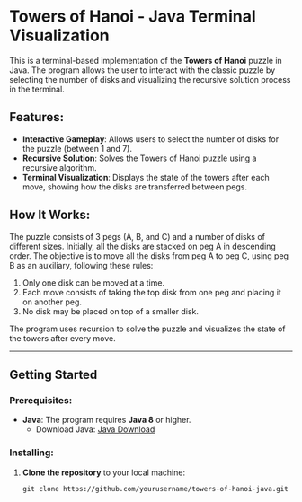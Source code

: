 # Towers of Hanoi - Java Terminal Visualization

This is a terminal-based implementation of the **Towers of Hanoi** puzzle in Java. The program allows the user to interact with the classic puzzle by selecting the number of disks and visualizing the recursive solution process in the terminal.

## Features:
- **Interactive Gameplay**: Allows users to select the number of disks for the puzzle (between 1 and 7).
- **Recursive Solution**: Solves the Towers of Hanoi puzzle using a recursive algorithm.
- **Terminal Visualization**: Displays the state of the towers after each move, showing how the disks are transferred between pegs.

## How It Works:

The puzzle consists of 3 pegs (A, B, and C) and a number of disks of different sizes. Initially, all the disks are stacked on peg A in descending order. The objective is to move all the disks from peg A to peg C, using peg B as an auxiliary, following these rules:
1. Only one disk can be moved at a time.
2. Each move consists of taking the top disk from one peg and placing it on another peg.
3. No disk may be placed on top of a smaller disk.

The program uses recursion to solve the puzzle and visualizes the state of the towers after every move.

---

## Getting Started

### Prerequisites:

- **Java**: The program requires **Java 8** or higher.
  - Download Java: [Java Download](https://www.oracle.com/java/technologies/javase-jdk11-downloads.html)

### Installing:

1. **Clone the repository** to your local machine:

   ```terminal
   git clone https://github.com/yourusername/towers-of-hanoi-java.git
